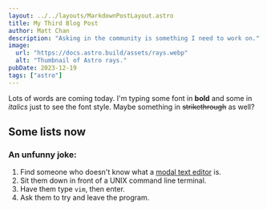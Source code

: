 ```yaml
---
layout: ../../layouts/MarkdownPostLayout.astro
title: My Third Blog Post
author: Matt Chan
description: "Asking in the community is something I need to work on."
image:
  url: "https://docs.astro.build/assets/rays.webp"
  alt: "Thumbnail of Astro rays."
pubDate: 2023-12-19
tags: ["astro"]
---
```


Lots of words are coming today. I'm typing some font in **bold** and some in _italics_ just to see the font style. Maybe something in ~~strikethrough~~ as well?

## Some lists now

### An unfunny joke:

1. Find someone who doesn't know what a [modal text editor](https://github.com/lapce/lapce) is.
2. Sit them down in front of a UNIX command line terminal.
3. Have them type `vim`, then enter.
4. Ask them to try and leave the program.
